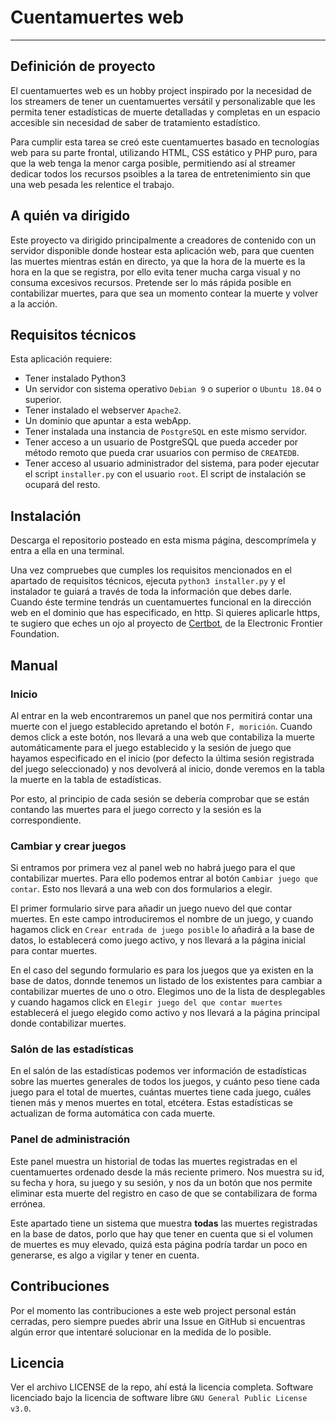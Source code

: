 # Cuentamuertes web
----
## Definición de proyecto
El cuentamuertes web es un hobby project inspirado por la necesidad de los streamers de tener un cuentamuertes versátil y personalizable que les permita tener estadísticas de muerte detalladas y completas en un espacio accesible sin necesidad de saber de tratamiento estadístico.

Para cumplir esta tarea se creó este cuentamuertes basado en tecnologías web para su parte frontal, utilizando HTML, CSS estático y PHP puro, para que la web tenga la menor carga posible, permitiendo así al streamer dedicar todos los recursos psoibles a la tarea de entretenimiento sin que una web pesada les relentice el trabajo.

## A quién va dirigido
Este proyecto va dirigido principalmente a creadores de contenido con un servidor disponible donde hostear esta aplicación web, para que cuenten las muertes mientras están en directo, ya que la hora de la muerte es la hora en la que se registra, por ello evita tener mucha carga visual y no consuma excesivos recursos. Pretende ser lo más rápida posible en contabilizar muertes, para que sea un momento contear la muerte y volver a la acción.

## Requisitos técnicos
Esta aplicación requiere:

- Tener instalado Python3
- Un servidor con sistema operativo `Debian 9` o superior o `Ubuntu 18.04` o superior.
- Tener instalado el webserver `Apache2`.
- Un dominio que apuntar a esta webApp.
- Tener instalada una instancia de `PostgreSQL` en este mismo servidor.
- Tener acceso a un usuario de PostgreSQL que pueda acceder por método remoto que pueda crar usuarios con permiso de `CREATEDB`.
- Tener acceso al usuario administrador del sistema, para poder ejecutar el script `installer.py` con el usuario `root`.
El script de instalación se ocupará del resto.

## Instalación
Descarga el repositorio posteado en esta misma página, descomprímela y entra a ella en una terminal.

Una vez compruebes que cumples los requisitos mencionados en el apartado de requisitos técnicos, ejecuta `python3 installer.py` y el instalador te guiará a través de toda la información que debes darle. Cuando éste termine tendrás un cuentamuertes funcional en la dirección web en el dominio que has especificado, en http. Si quieres aplicarle https, te sugiero que eches un ojo al proyecto de [Certbot](https://certbot.eff.org/), de la Electronic Frontier Foundation.

## Manual

### Inicio
Al entrar en la web encontraremos un panel que nos permitirá contar una muerte con el juego establecido apretando el botón `F, morición`. Cuando demos click a este botón, nos llevará a una web que contabiliza la muerte automáticamente para el juego establecido y la sesión de juego que hayamos especificado en el inicio (por defecto la última sesión registrada del juego seleccionado) y nos devolverá al inicio, donde veremos en la tabla la muerte en la tabla de estadísticas. 

Por esto, al principio de cada sesión se debería comprobar que se están contando las muertes para el juego correcto y la sesión es la correspondiente.

### Cambiar y crear juegos
Si entramos por primera vez al panel web no habrá juego para el que contabilizar muertes. Para ello podemos entrar al botón `Cambiar juego que contar`. Esto nos llevará a una web con dos formularios a elegir.

El primer formulario sirve para añadir un juego nuevo del que contar muertes. En este campo introduciremos el nombre de un juego, y cuando hagamos click en `Crear entrada de juego posible` lo añadirá a la base de datos, lo establecerá como juego activo, y nos llevará a la página inicial para contar muertes.

En el caso del segundo formulario es para los juegos que ya existen en la base de datos, donnde tenemos un listado de los existentes para cambiar a contabilizar muertes de uno o otro. Elegimos uno de la lista de desplegables y cuando hagamos click en `Elegir juego del que contar muertes` establecerá el juego elegido como activo y nos llevará a la página principal donde contabilizar muertes.

### Salón de las estadísticas
En el salón de las estadísticas podemos ver información de estadísticas sobre las muertes generales de todos los juegos, y cuánto peso tiene cada juego para el total de muertes, cuántas muertes tiene cada juego, cuáles tienen más y menos muertes en total, etcétera. Estas estadísticas se actualizan de forma automática con cada muerte.

### Panel de administración
Este panel muestra un historial de todas las muertes registradas en el cuentamuertes ordenado desde la más reciente primero. Nos muestra su id, su fecha y hora, su juego y su sesión, y nos da un botón que nos permite eliminar esta muerte del registro en caso de que se contabilizara de forma errónea.

Este apartado tiene un sistema que muestra **todas** las muertes registradas en la base de datos, porlo que hay que tener en cuenta que si el volumen de muertes es muy elevado, quizá esta página podría tardar un poco en generarse, es algo a vigilar y tener en cuenta.

## Contribuciones
Por el momento las contribuciones a este web project personal están cerradas, pero siempre puedes abrir una Issue en GitHub si encuentras algún error que intentaré solucionar en la medida de lo posible.

## Licencia
Ver el archivo LICENSE de la repo, ahí está la licencia completa. Software licenciado bajo la licencia de software libre `GNU General Public License v3.0`.

